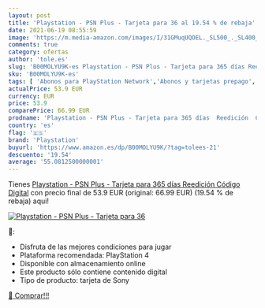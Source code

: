 ```yaml
---
layout: post
title: 'Playstation - PSN Plus - Tarjeta para 36 al 19.54 % de rebaja'
date: 2021-06-19 08:55:59
image: 'https://m.media-amazon.com/images/I/31GMuqUQOEL._SL500_._SL400_.jpg'
comments: true
category: ofertas
author: 'tole.es'
slug: 'B00MOLYU9K-es Playstation - PSN Plus - Tarjeta para 365 días Reedición...'
sku: 'B00MOLYU9K-es'
tags: [ 'Abonos para PlayStation Network','Abonos y tarjetas prepago','PlayStation Network','Videojuegos','playstation', ]
actualPrice: 53.9 EUR
currency: EUR
price: 53.9
comparePrice: 66.99 EUR
prodname: 'Playstation - PSN Plus - Tarjeta para 365 días  Reedición  Código Digital'
country: 'es'
flag: '🇪🇸'
brand: 'Playstation'
buyurl: 'https://www.amazon.es/dp/B00MOLYU9K/?tag=tolees-21'
descuento: '19.54'
average: '55.0812500000001'
---
```


Tienes [Playstation - PSN Plus - Tarjeta para 365 días  Reedición  Código Digital](https://www.amazon.es/dp/B00MOLYU9K/?tag=tolees-21) con precio final de  53.9 EUR (original: 66.99 EUR) (19.54 %  de rebaja) aqui!

[![Playstation - PSN Plus - Tarjeta para 36](https://m.media-amazon.com/images/I/31GMuqUQOEL._SL500_._SL400_.jpg)](https://www.amazon.es/dp/B00MOLYU9K/?tag=tolees-21)

🔎:

- Disfruta de las mejores condiciones para jugar
- Plataforma recomendada: PlayStation 4
- Disponible con almacenamiento online
- Este producto sólo contiene contenido digital
- Tipo de producto: tarjeta de Sony

[🛒 Comprar!!!](https://www.amazon.es/dp/B00MOLYU9K/?tag=tolees-21)
